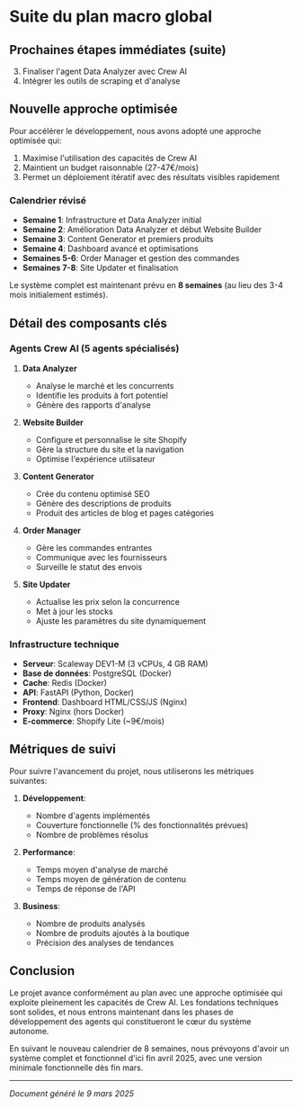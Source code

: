 # Suite du plan macro global

## Prochaines étapes immédiates (suite)

3. Finaliser l'agent Data Analyzer avec Crew AI
4. Intégrer les outils de scraping et d'analyse

## Nouvelle approche optimisée

Pour accélérer le développement, nous avons adopté une approche optimisée qui:
1. Maximise l'utilisation des capacités de Crew AI
2. Maintient un budget raisonnable (27-47€/mois)
3. Permet un déploiement itératif avec des résultats visibles rapidement

### Calendrier révisé
- **Semaine 1**: Infrastructure et Data Analyzer initial
- **Semaine 2**: Amélioration Data Analyzer et début Website Builder
- **Semaine 3**: Content Generator et premiers produits
- **Semaine 4**: Dashboard avancé et optimisations
- **Semaines 5-6**: Order Manager et gestion des commandes
- **Semaines 7-8**: Site Updater et finalisation

Le système complet est maintenant prévu en **8 semaines** (au lieu des 3-4 mois initialement estimés).

## Détail des composants clés

### Agents Crew AI (5 agents spécialisés)

1. **Data Analyzer**
   - Analyse le marché et les concurrents
   - Identifie les produits à fort potentiel
   - Génère des rapports d'analyse

2. **Website Builder**
   - Configure et personnalise le site Shopify
   - Gère la structure du site et la navigation
   - Optimise l'expérience utilisateur

3. **Content Generator**
   - Crée du contenu optimisé SEO
   - Génère des descriptions de produits
   - Produit des articles de blog et pages catégories

4. **Order Manager**
   - Gère les commandes entrantes
   - Communique avec les fournisseurs
   - Surveille le statut des envois

5. **Site Updater**
   - Actualise les prix selon la concurrence
   - Met à jour les stocks
   - Ajuste les paramètres du site dynamiquement

### Infrastructure technique

- **Serveur**: Scaleway DEV1-M (3 vCPUs, 4 GB RAM)
- **Base de données**: PostgreSQL (Docker)
- **Cache**: Redis (Docker)
- **API**: FastAPI (Python, Docker)
- **Frontend**: Dashboard HTML/CSS/JS (Nginx)
- **Proxy**: Nginx (hors Docker)
- **E-commerce**: Shopify Lite (~9€/mois)

## Métriques de suivi

Pour suivre l'avancement du projet, nous utiliserons les métriques suivantes:

1. **Développement**:
   - Nombre d'agents implémentés
   - Couverture fonctionnelle (% des fonctionnalités prévues)
   - Nombre de problèmes résolus

2. **Performance**:
   - Temps moyen d'analyse de marché
   - Temps moyen de génération de contenu
   - Temps de réponse de l'API

3. **Business**:
   - Nombre de produits analysés
   - Nombre de produits ajoutés à la boutique
   - Précision des analyses de tendances

## Conclusion

Le projet avance conformément au plan avec une approche optimisée qui exploite pleinement les capacités de Crew AI. Les fondations techniques sont solides, et nous entrons maintenant dans les phases de développement des agents qui constitueront le cœur du système autonome.

En suivant le nouveau calendrier de 8 semaines, nous prévoyons d'avoir un système complet et fonctionnel d'ici fin avril 2025, avec une version minimale fonctionnelle dès fin mars.

---

*Document généré le 9 mars 2025*
